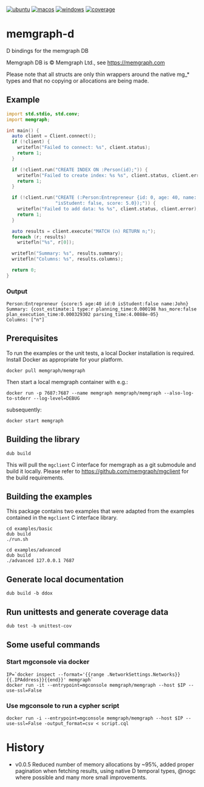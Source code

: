 [![ubuntu](https://github.com/sinisa-susnjar/memgraph-d/actions/workflows/ubuntu.yml/badge.svg)](https://github.com/sinisa-susnjar/memgraph-d/actions/workflows/ubuntu.yml) [![macos](https://github.com/sinisa-susnjar/memgraph-d/actions/workflows/macos.yml/badge.svg)](https://github.com/sinisa-susnjar/memgraph-d/actions/workflows/macos.yml) [![windows](https://github.com/sinisa-susnjar/memgraph-d/actions/workflows/windows.yml/badge.svg)](https://github.com/sinisa-susnjar/memgraph-d/actions/workflows/windows.yml) [![coverage](https://codecov.io/gh/sinisa-susnjar/memgraph-d/branch/main/graph/badge.svg?token=ILY7NOAXDF)](https://codecov.io/gh/sinisa-susnjar/memgraph-d)

# memgraph-d

D bindings for the memgraph DB

Memgraph DB is &copy; Memgraph Ltd., see https://memgraph.com

Please note that all structs are only thin wrappers around the native mg_\* types and
that no copying or allocations are being made.

## Example
```d
import std.stdio, std.conv;
import memgraph;

int main() {
  auto client = Client.connect();
  if (!client) {
    writefln("Failed to connect: %s", client.status);
    return 1;
  }

  if (!client.run("CREATE INDEX ON :Person(id);")) {
    writefln("Failed to create index: %s %s", client.status, client.error);
    return 1;
  }

  if (!client.run("CREATE (:Person:Entrepreneur {id: 0, age: 40, name: 'John', " ~
                  "isStudent: false, score: 5.0});")) {
    writefln("Failed to add data: %s %s", client.status, client.error);
    return 1;
  }

  auto results = client.execute("MATCH (n) RETURN n;");
  foreach (r; results)
    writefln("%s", r[0]);

  writefln("Summary: %s", results.summary);
  writefln("Columns: %s", results.columns);

  return 0;
}
```

### Output

```
Person:Entrepreneur {score:5 age:40 id:0 isStudent:false name:John}
Summary: {cost_estimate:1 type:r planning_time:0.000198 has_more:false plan_execution_time:0.000329302 parsing_time:4.0088e-05}
Columns: ["n"]
```

## Prerequisites

To run the examples or the unit tests, a local Docker installation is required. Install Docker as appropriate for your platform.

    docker pull memgraph/memgraph

Then start a local memgraph container with e.g.:

    docker run -p 7687:7687 --name memgraph memgraph/memgraph --also-log-to-stderr --log-level=DEBUG

subsequently:

    docker start memgraph

## Building the library

    dub build

This will pull the `mgclient` C interface for memgraph as a git submodule and build it locally.
Please refer to https://github.com/memgraph/mgclient for the build requirements.

## Building the examples

This package contains two examples that were adapted from the examples contained in the `mgclient` C interface library.

    cd examples/basic
    dub build
    ./run.sh

    cd examples/advanced
    dub build
    ./advanced 127.0.0.1 7687

## Generate local documentation

    dub build -b ddox

## Run unittests and generate coverage data

    dub test -b unittest-cov

## Some useful commands

### Start mgconsole via docker

    IP=`docker inspect --format='{{range .NetworkSettings.Networks}}{{.IPAddress}}{{end}}' memgraph`
    docker run -it --entrypoint=mgconsole memgraph/memgraph --host $IP --use-ssl=False

### Use mgconsole to run a cypher script

    docker run -i --entrypoint=mgconsole memgraph/memgraph --host $IP --use-ssl=False -output_format=csv < script.cql

# History

* v0.0.5 Reduced number of memory allocations by ~95%, added proper pagination when fetching results,
         using native D temporal types, @nogc where possible and many more small improvements.
